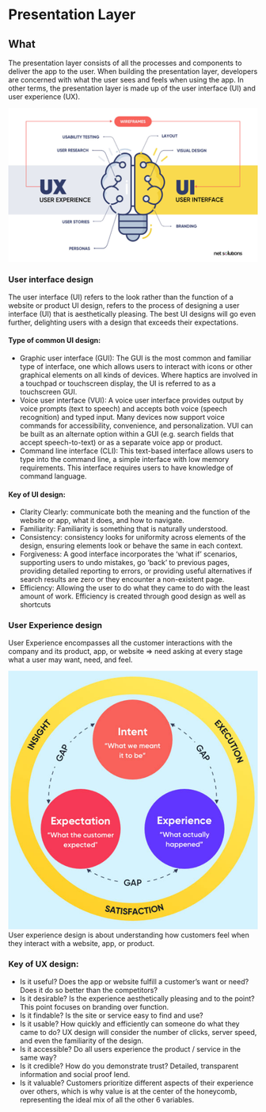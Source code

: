 # Presentation Layer 
## What
The presentation layer consists of all the processes and components to deliver the app to the user. When building the presentation layer, developers are concerned with what the user sees and feels when using the app. In other terms, the presentation layer is made up of the user interface (UI) and user experience (UX).

![](./images/presentationLayer/uiux.png)

### User interface design
The user interface (UI) refers to the look rather than the function of a website or product
UI design, refers to the process of designing a user interface (UI) that is aesthetically pleasing. The best UI designs will go even further, delighting users with a design that exceeds their expectations.
#### Type of common UI design:
- Graphic user interface (GUI): The GUI is the most common and familiar type of interface, one which allows users to interact with icons or other graphical elements on all kinds of devices. Where haptics are involved in a touchpad or touchscreen display, the UI is referred to as a touchscreen GUI.
- Voice user interface (VUI): A voice user interface provides output by voice prompts (text to speech) and accepts both voice (speech recognition) and typed input. Many devices now support voice commands for accessibility, convenience, and personalization. VUI can be built as an alternate option within a GUI (e.g. search fields that accept speech-to-text) or as a separate voice app or product.
- Command line interface (CLI): This text-based interface allows users to type into the command line, a simple interface with low memory requirements. This interface requires users to have knowledge of command language.
#### Key of UI design:
- Clarity Clearly: communicate both the meaning and the function of the website or app, what it does, and how to navigate.
- Familiarity: Familiarity is something that is naturally understood.
- Consistency: consistency looks for uniformity across elements of the design, ensuring elements look or behave the same in each context.
- Forgiveness: A good interface incorporates the ‘what if’ scenarios, supporting users to undo mistakes, go ‘back’ to previous pages, providing detailed reporting to errors, or providing useful alternatives if search results are zero or they encounter a non-existent page.
- Efficiency: Allowing the user to do what they came to do with the least amount of work. Efficiency is created through good design as well as shortcuts
### User Experience design
User Experience encompasses all the customer interactions with the company and its product, app, or website => need asking at every stage what a user may want, need, and feel.

![](./images/presentationLayer/ux.png)
User experience design is about understanding how customers feel when they interact with a website, app, or product.
### Key of UX design:
- Is it useful? Does the app or website fulfill a customer’s want or need? Does it do so better than the competitors?
- Is it desirable? Is the experience aesthetically pleasing and to the point? This point focuses on branding over function.
- Is it findable? Is the site or service easy to find and use?
- Is it usable? How quickly and efficiently can someone do what they came to do? UX design will consider the number of clicks, server speed, and even the familiarity of the design.
- Is it accessible? Do all users experience the product / service in the same way?
- Is it credible? How do you demonstrate trust? Detailed, transparent information and social proof lend.
- Is it valuable? Customers prioritize different aspects of their experience over others, which is why value is at the center of the honeycomb, representing the ideal mix of all the other 6 variables.